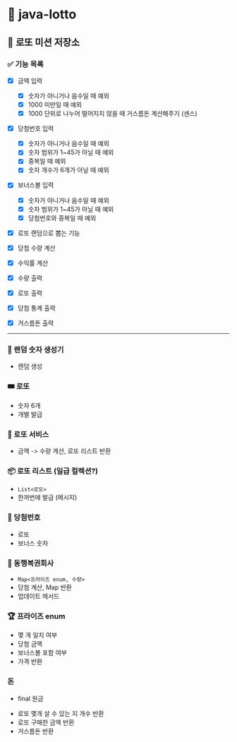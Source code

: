 # 🎰 java-lotto

## 🎯 로또 미션 저장소

### ✅ 기능 목록
- [x] 금액 입력
  - [x] 숫자가 아니거나 음수일 때 예외
  - [x] 1000 미만일 때 예외
  - [x] 1000 단위로 나누어 떨어지지 않을 때 거스름돈 계산해주기 (센스)
- [x] 당첨번호 입력
  - [x] 숫자가 아니거나 음수일 때 예외
  - [x] 숫자 범위가 1~45가 아닐 때 예외
  - [x] 중복일 때 예외
  - [x] 숫자 개수가 6개가 아닐 때 예외
- [x] 보너스볼 입력
  - [x] 숫자가 아니거나 음수일 때 예외
  - [x] 숫자 범위가 1~45가 아닐 때 예외
  - [x] 당첨번호와 중복일 때 예외

- [x] 로또 랜덤으로 뽑는 기능
- [x] 당첨 수량 계산
- [x] 수익률 계산

- [x] 수량 출력
- [x] 로또 출력
- [x] 당첨 통계 출력
- [x] 거스름돈 출력

---

### 🎲 랜덤 숫자 생성기
- 랜덤 생성

### 🎟️ 로또
- 숫자 6개
- 개별 발급

### 🏦 로또 서비스
- 금액 -> 수량 계산, 로또 리스트 반환

### 📦 로또 리스트 (일급 컬렉션?)
- `List<로또>`
- 한꺼번에 발급 (메시지)

### 🎯 당첨번호
- 로또
- 보너스 숫자

### 🏢 동행복권회사
- `Map<프라이즈 enum, 수량>`
- 당첨 계산, Map 반환
- 업데이트 메서드

### 🏆 프라이즈 enum
- 몇 개 일치 여부
- 당첨 금액
- 보너스볼 포함 여부
- 가격 반환

### 돈
- final 원금
+ 로또 몇개 살 수 있는 지 개수 반환
+ 로또 구매한 금액 반환
+ 거스름돈 반환